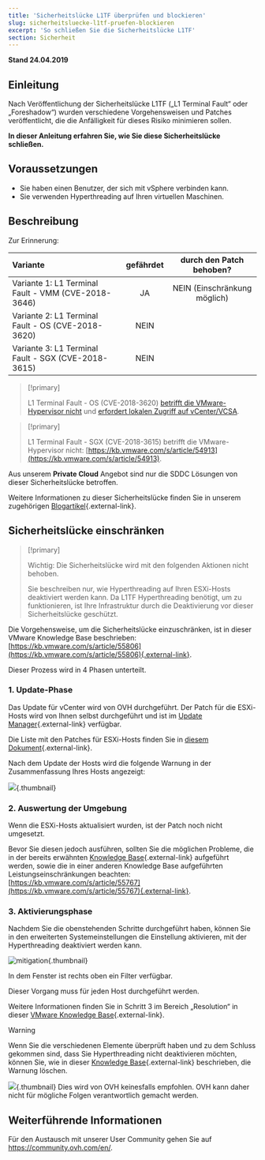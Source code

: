 ```yaml
---
title: 'Sicherheitslücke L1TF überprüfen und blockieren'
slug: sicherheitsluecke-l1tf-pruefen-blockieren
excerpt: 'So schließen Sie die Sicherheitslücke L1TF'
section: Sicherheit
---
```


**Stand 24.04.2019**

## Einleitung

Nach Veröffentlichung der Sicherheitslücke L1TF („L1 Terminal Fault“ oder „Foreshadow“) wurden verschiedene Vorgehensweisen und Patches veröffentlicht, die die Anfälligkeit für dieses Risiko minimieren sollen.

**In dieser Anleitung erfahren Sie, wie Sie diese Sicherheitslücke schließen.**

## Voraussetzungen

- Sie haben einen Benutzer, der sich mit vSphere verbinden kann.
- Sie verwenden Hyperthreading auf Ihren virtuellen Maschinen.

## Beschreibung

Zur Erinnerung:

|Variante|gefährdet|durch den Patch behoben?|
|:---|:---:|:---:|
|Variante 1: L1 Terminal Fault - VMM (CVE-2018-3646)|JA|NEIN (Einschränkung möglich)|
|Variante 2: L1 Terminal Fault - OS (CVE-2018-3620)|NEIN||
|Variante 3: L1 Terminal Fault - SGX (CVE-2018-3615)|NEIN||

> [!primary]
> 
> L1 Terminal Fault - OS (CVE-2018-3620) [ betrifft die VMware-Hypervisor nicht](https://kb.vmware.com/s/article/55807) und [erfordert lokalen Zugriff auf vCenter/VCSA](https://kb.vmware.com/s/article/52312).
>

> [!primary]
> 
> L1 Terminal Fault - SGX (CVE-2018-3615) betrifft die VMware-Hypervisor nicht: [https://kb.vmware.com/s/article/54913](https://kb.vmware.com/s/article/54913).
> 

Aus unserem **Private Cloud** Angebot sind nur die SDDC Lösungen von dieser Sicherheitslücke betroffen.

Weitere Informationen zu dieser Sicherheitslücke finden Sie in unserem zugehörigen [Blogartikel](https://blog.ovh.com/de/ovh-l1-terminal-fault-l1tf-foreshadow-disclosure/){.external-link}.

## Sicherheitslücke einschränken

> [!primary]
>
> Wichtig: Die Sicherheitslücke wird mit den folgenden Aktionen nicht behoben.
>
> Sie beschreiben nur, wie Hyperthreading auf Ihren ESXi-Hosts deaktiviert werden kann. Da L1TF Hyperthreading benötigt, um zu funktionieren, ist Ihre Infrastruktur durch die Deaktivierung vor dieser Sicherheitslücke geschützt.
>

Die Vorgehensweise, um die Sicherheitslücke einzuschränken, ist in dieser VMware Knowledge Base beschrieben: [https://kb.vmware.com/s/article/55806](https://kb.vmware.com/s/article/55806){.external-link}.

Dieser Prozess wird in 4 Phasen unterteilt.

### 1. Update-Phase

Das Update für vCenter wird von OVH durchgeführt. Der Patch für die ESXi-Hosts wird von Ihnen selbst durchgeführt und ist im [Update Manager](https://docs.ovh.com/de/private-cloud/verwendung_des_vmware_update_manager/){.external-link} verfügbar.

Die Liste mit den Patches für ESXi-Hosts finden Sie in [diesem Dokument](https://www.vmware.com/security/advisories/VMSA-2018-0020.html){.external-link}.

Nach dem Update der Hosts wird die folgende Warnung in der Zusammenfassung Ihres Hosts angezeigt:

![](images/warningMsg.png){.thumbnail}

### 2. Auswertung der Umgebung

Wenn die ESXi-Hosts aktualisiert wurden, ist der Patch noch nicht umgesetzt.

Bevor Sie diesen jedoch ausführen, sollten Sie die möglichen Probleme, die in der bereits erwähnten [Knowledge Base](https://kb.vmware.com/s/article/55806){.external-link} aufgeführt werden, sowie die in einer anderen Knowledge Base aufgeführten Leistungseinschränkungen beachten: [https://kb.vmware.com/s/article/55767](https://kb.vmware.com/s/article/55767){.external-link}.

### 3. Aktivierungsphase

Nachdem Sie die obenstehenden Schritte durchgeführt haben, können Sie in den erweiterten Systemeinstellungen die Einstellung aktivieren, mit der Hyperthreading deaktiviert werden kann.

![mitigation](images/enableMitigation.png){.thumbnail}

In dem Fenster ist rechts oben ein Filter verfügbar.

Dieser Vorgang muss für jeden Host durchgeführt werden.

Weitere Informationen finden Sie in Schritt 3 im Bereich „Resolution“ in dieser [VMware Knowledge Base](https://kb.vmware.com/s/article/55806){.external-link}.

> [!warning]
> 
> Wenn Sie die verschiedenen Elemente überprüft haben und zu dem Schluss gekommen sind, dass Sie Hyperthreading nicht deaktivieren möchten, können Sie, wie in dieser [Knowledge Base](https://kb.vmware.com/s/article/57374){.external-link} beschrieben, die Warnung löschen.
> 
> ![](images/deleteWarning.png){.thumbnail}
> Dies wird von OVH keinesfalls empfohlen. OVH kann daher nicht für mögliche Folgen verantwortlich gemacht werden.
>

## Weiterführende Informationen

Für den Austausch mit unserer User Community gehen Sie auf <https://community.ovh.com/en/>.